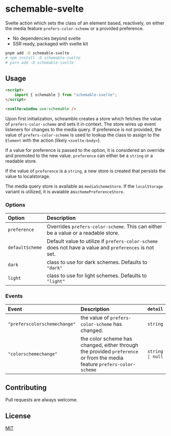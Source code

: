 # schemable-svelte

Svelte action which sets the class of an element based, reactively, on either the media
feature `prefers-color-scheme` or a provided preference.

-   No dependencies beyond svelte
-   SSR ready, packaged with svelte kit

```bash
pnpm add -D schemable-svelte
# npm install -D schemable-svelte
# yarn add -D schemable-svelte
```

## Usage

```html
<script>
	import { schemable } from "schemable-svelte";
</script>

<svelte:window use:schemable />
```

Upon first initialization, scheamble creates a store which fetches the value of
`prefers-color-scheme` and sets it in context. The store wires up event
listeners for changes to the media query. If preference is not provided, the
value of `prefers-color-scheme` is used to lookup the class to assign to the
`Element` with the action (likely `<svelte:body>`).

If a value for preference is passed to the option, it is considered an override
and promoted to the new value. `preference` can either be a `string` or a
readable store.

If the value of `preference` is a `string`, a new store is created that persists
the value to localstorage.

The media query store is available as `mediaSchemeStore`. If the `localStorage`
variant is utilized, it is avaiable as`schemePreferenceStore`.

### Options

| Option          | Description                                                                                            |
| :-------------- | :----------------------------------------------------------------------------------------------------- |
| `preference`    | Overrides `prefers-color-scheme`. This can either be a value or a readable store.                      |
| `defaultScheme` | Default value to utilize if `prefers-color-scheme` does not have a value and `preferences` is not set. |
| `dark`          | class to use for dark schemes. Defaults to `"dark"`                                                    |
| `light`         | class to use for light schemes. Defaults to `"light"`                                                  |

### Events

| Event                        | Description                                                                                                             |         `detail` |
| :--------------------------- | :---------------------------------------------------------------------------------------------------------------------- | ---------------: |
| `"preferscolorschemechange"` | the value of `prefers-color-scheme` has changed.                                                                        |         `string` |
| `"colorschemechange"`        | the color scheme has changed, either through the provided `preference` or from the media feature `prefers-color-scheme` | `string \| null` |

## Contributing

Pull requests are always welcome.

## License

[MIT](https://choosealicense.com/licenses/mit/)
